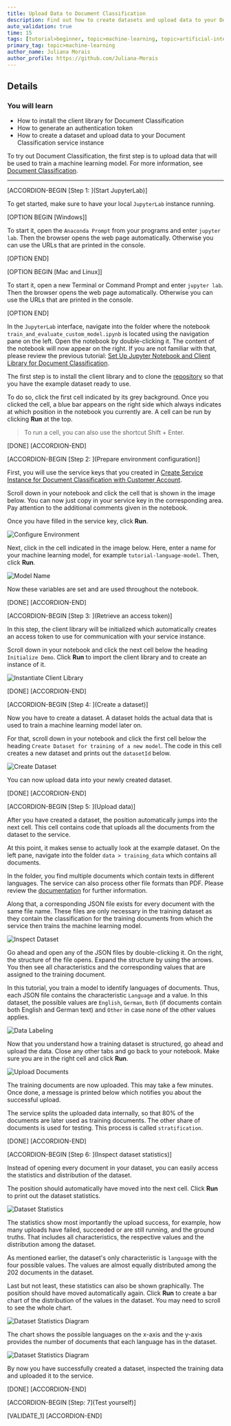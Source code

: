 ```yaml
---
title: Upload Data to Document Classification
description: Find out how to create datasets and upload data to your Document Classification service instance.
auto_validation: true
time: 15
tags: [tutorial>beginner, topic>machine-learning, topic>artificial-intelligence, topic>cloud, software-product>sap-business-technology-platform, software-product>sap-ai-business-services, software-product>document-classification, tutorial>license]
primary_tag: topic>machine-learning
author_name: Juliana Morais
author_profile: https://github.com/Juliana-Morais
---
```


## Details
### You will learn
  - How to install the client library for Document Classification
  - How to generate an authentication token
  - How to create a dataset and upload data to your Document Classification service instance

To try out Document Classification, the first step is to upload data that will be used to train a machine learning model. For more information, see [Document Classification](https://help.sap.com/viewer/ca60cd2ed44f4261a3ae500234c46f37/SHIP/en-US).

---

[ACCORDION-BEGIN [Step 1: ](Start JupyterLab)]

To get started, make sure to have your local `JupyterLab` instance running.

[OPTION BEGIN [Windows]]

To start it, open the `Anaconda Prompt` from your programs and enter `jupyter lab`. Then the browser opens the web page automatically. Otherwise you can use the URLs that are printed in the console.

[OPTION END]

[OPTION BEGIN [Mac and Linux]]

To start it, open a new Terminal or Command Prompt and enter `jupyter lab`. Then the browser opens the web page automatically. Otherwise you can use the URLs that are printed in the console.

[OPTION END]

In the `JupyterLab` interface, navigate into the folder where the notebook `train_and_evaluate_custom_model.ipynb` is located using the navigation pane on the left. Open the notebook by double-clicking it. The content of the notebook will now appear on the right. If you are not familiar with that, please review the previous tutorial: [Set Up Jupyter Notebook and Client Library for Document Classification](cp-aibus-dc-setup).

The first step is to install the client library and to clone the [repository](https://github.com/SAP/business-document-processing) so that you have the example dataset ready to use.

To do so, click the first cell indicated by its grey background. Once you clicked the cell, a blue bar appears on the right side which always indicates at which position in the notebook you currently are. A cell can be run by clicking **Run** at the top.

>To run a cell, you can also use the shortcut Shift + Enter.

[DONE]
[ACCORDION-END]


[ACCORDION-BEGIN [Step 2: ](Prepare environment configuration)]

First, you will use the service keys that you created in [Create Service Instance for Document Classification with Customer Account](cp-aibus-dc-prod-service-instance).

Scroll down in your notebook and click the cell that is shown in the image below. You can now just copy in your service key in the corresponding area. Pay attention to the additional comments given in the notebook.

Once you have filled in the service key, click **Run**.

![Configure Environment](setup-environment.png)

Next, click in the cell indicated in the image below. Here, enter a name for your machine learning model, for example `tutorial-language-model`. Then, click **Run**.

![Model Name](set-model-name.png)

Now these variables are set and are used throughout the notebook.

[DONE]
[ACCORDION-END]


[ACCORDION-BEGIN [Step 3: ](Retrieve an access token)]

In this step, the client library will be initialized which automatically creates an access token to use for communication with your service instance.

Scroll down in your notebook and click the next cell below the heading `Initialize Demo`. Click **Run** to import the client library and to create an instance of it.

![Instantiate Client Library](instance-client-library.png)

[DONE]
[ACCORDION-END]


[ACCORDION-BEGIN [Step 4: ](Create a dataset)]

Now you have to create a dataset. A dataset holds the actual data that is used to train a machine learning model later on.

For that, scroll down in your notebook and click the first cell below the heading `Create Dataset for training of a new model`. The code in this cell creates a new dataset and prints out the `datasetId` below.

![Create Dataset](create-dataset.png)

You can now upload data into your newly created dataset.

[DONE]
[ACCORDION-END]


[ACCORDION-BEGIN [Step 5: ](Upload data)]

After you have created a dataset, the position automatically jumps into the next cell. This cell contains code that uploads all the documents from the dataset to the service.

At this point, it makes sense to actually look at the example dataset. On the left pane, navigate into the folder `data > training_data` which contains all documents.

In the folder, you find multiple documents which contain texts in different languages. The service can also process other file formats than PDF. Please review the [documentation](https://help.sap.com/viewer/ca60cd2ed44f4261a3ae500234c46f37/SHIP/en-US/c66983111a5949af9dfd8fec25cba257.html) for further information.

Along that, a corresponding JSON file exists for every document with the same file name. These files are only necessary in the training dataset as they contain the classification for the training documents from which the service then trains the machine learning model.

![Inspect Dataset](inspect-dataset.png)

Go ahead and open any of the JSON files by double-clicking it. On the right, the structure of the file opens. Expand the structure by using the arrows. You then see all characteristics and the corresponding values that are assigned to the training document.

In this tutorial, you train a model to identify languages of documents. Thus, each JSON file contains the characteristic `Language` and a value. In this dataset, the possible values are `English`, `German`, `Both` (if documents contain both English and German text) and `Other` in case none of the other values applies.

![Data Labeling](data-label.png)

Now that you understand how a training dataset is structured, go ahead and upload the data. Close any other tabs and go back to your notebook. Make sure you are in the right cell and click **Run**.

![Upload Documents](upload-documents.png)

The training documents are now uploaded. This may take a few minutes. Once done, a message is printed below which notifies you about the successful upload.

The service splits the uploaded data internally, so that 80% of the documents are later used as training documents. The other share of documents is used for testing. This process is called `stratification`.

[DONE]
[ACCORDION-END]


[ACCORDION-BEGIN [Step 6: ](Inspect dataset statistics)]

Instead of opening every document in your dataset, you can easily access the statistics and distribution of the dataset.

The position should automatically have moved into the next cell. Click **Run** to print out the dataset statistics.

![Dataset Statistics](dataset-statistics.png)

The statistics show most importantly the upload success, for example, how many uploads have failed, succeeded or are still running, and the ground truths. That includes all characteristics, the respective values and the distribution among the dataset.

As mentioned earlier, the dataset's only characteristic is `language` with the four possible values. The values are almost equally distributed among the 202 documents in the dataset.

Last but not least, these statistics can also be shown graphically. The position should have moved automatically again. Click **Run** to create a bar chart of the distribution of the values in the dataset. You may need to scroll to see the whole chart.

![Dataset Statistics Diagram](dataset-statistics-diagram.png)

The chart shows the possible languages on the x-axis and the y-axis provides the number of documents that each language has in the dataset.

![Dataset Statistics Diagram](dataset-statistics-diagram-only.png)

By now you have successfully created a dataset, inspected the training data and uploaded it to the service.

[DONE]
[ACCORDION-END]


[ACCORDION-BEGIN [Step: 7](Test yourself)]

[VALIDATE_1]
[ACCORDION-END]
